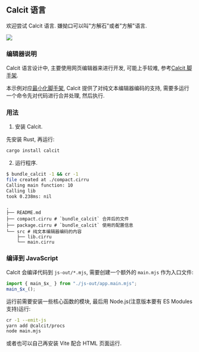 ## Calcit 语言

欢迎尝试 Calcit 语言. 嫌拗口可以叫"方解石"或者"方解"语言.

[![](https://cdn.tiye.me/logo/calcit.png)](http://calcit-lang.org/)

### 编辑器说明

Calcit 语言设计中, 主要使用网页编辑器来进行开发, 可能上手较难, 参考[Calcit 脚手架](https://github.com/calcit-lang/calcit-workflow).

本示例对应[最小化脚手架](https://github.com/calcit-lang/minimal-calcit), Calcit 提供了对纯文本编辑器编码的支持, 需要多运行一个命令先对代码进行合并处理, 然后执行.

### 用法

1. 安装 Calcit.

先安装 Rust, 再运行:

```bash
cargo install calcit
```

2. 运行程序.

```bash
$ bundle_calcit -1 && cr -1
file created at ./compact.cirru
Calling main function: 10
Calling lib
took 0.238ms: nil
```

```
.
├── README.md
├── compact.cirru # `bundle_calcit` 合并后的文件
├── package.cirru # `bundle_calcit` 使用的配置信息
└── src # 纯文本编辑器编码的内容
    ├── lib.cirru
    └── main.cirru
```

### 编译到 JavaScript

Calcit 会编译代码到 `js-out/*.mjs`, 需要创建一个额外的 `main.mjs` 作为入口文件:

```js
import { main_$x_ } from "./js-out/app.main.mjs";
main_$x_();
```

运行前需要安装一些核心函数的模块, 最后用 Node.js(注意版本要有 ES Modules 支持)运行:

```bash
cr -1 --emit-js
yarn add @calcit/procs
node main.mjs
```

或者也可以自己再安装 Vite 配合 HTML 页面运行.
